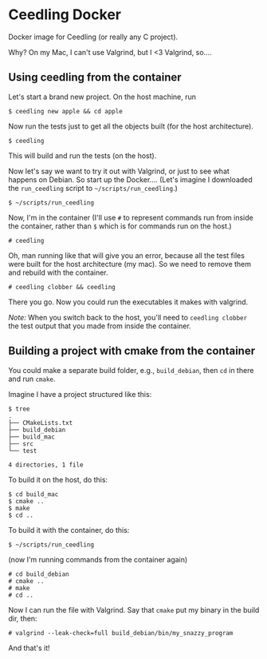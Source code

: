 # Ceedling Docker

Docker image for Ceedling (or really any C project).

Why?  On my Mac, I can't use Valgrind, but I <3 Valgrind, so....

## Using ceedling from the container

Let's start a brand new project.  On the host machine, run

```
$ ceedling new apple && cd apple
```

Now run the tests just to get all the objects built (for the host architecture).

```
$ ceedling
```

This will build and run the tests (on the host).

Now let's say we want to try it out with Valgrind, or just to see what happens on Debian.  So start up the Docker.... (Let's imagine I downloaded the `run_ceedling` script to `~/scripts/run_ceedling`.)

```
$ ~/scripts/run_ceedling
```

Now, I'm in the container (I'll use `#` to represent commands run from inside the container, rather than `$` which is for commands run on the host.)

```
# ceedling
```

Oh, man running like that will give you an error, because all the test files were built for the host architecture (my mac).  So we need to remove them and rebuild with the container.

```
# ceedling clobber && ceedling
```

There you go.  Now you could run the executables it makes with valgrind.

*Note:* When you switch back to the host, you'll need to `ceedling clobber` the test output that you made from inside the container.

## Building a project with cmake from the container

You could make a separate build folder, e.g., `build_debian`, then `cd` in there and run `cmake`.  

Imagine I have a project structured like this:

```
$ tree
.
├── CMakeLists.txt
├── build_debian
├── build_mac
├── src
└── test

4 directories, 1 file
```

To build it on the host, do this:

```
$ cd build_mac
$ cmake ..
$ make
$ cd ..
```

To build it with the container, do this:

```
$ ~/scripts/run_ceedling
```

(now I'm running commands from the container again)

```
# cd build_debian
# cmake ..
# make
# cd ..
```

Now I can run the file with Valgrind.  Say that `cmake` put my binary in the build dir, then:


```
# valgrind --leak-check=full build_debian/bin/my_snazzy_program
```

And that's it!